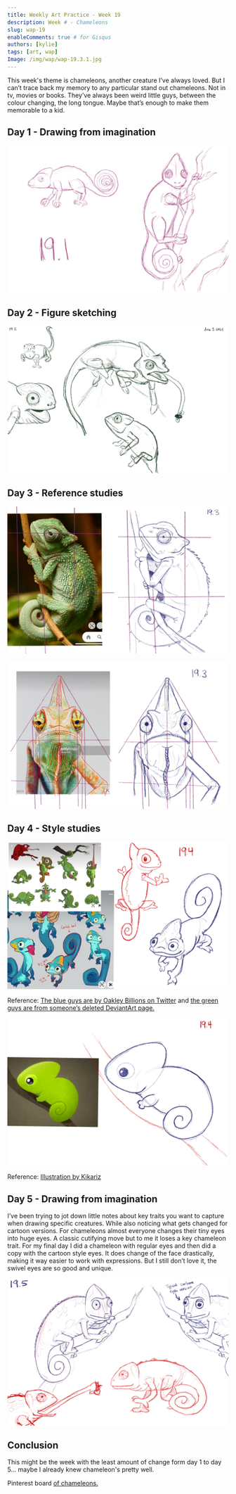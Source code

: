 ```yaml
---
title: Weekly Art Practice - Week 19
description: Week # - Chameleons
slug: wap-19
enableComments: true # for Gisqus
authors: [kylie]
tags: [art, wap]
Image: /img/wap/wap-19.3.1.jpg
---
```


This week's theme is chameleons, another creature I’ve always loved. But I can’t trace back my memory to any particular stand out chameleons. Not in tv, movies or books. They’ve always been weird little guys, between the colour changing, the long tongue. Maybe that’s enough to make them memorable to a kid.

<!--truncate-->

## Day 1 - Drawing from imagination

![](/img/wap/wap-19.1.jpg)

## Day 2 - Figure sketching

![Quick hand sketches using references](/img/wap/wap-19.2.jpg)

## Day 3 - Reference studies

![](/img/wap/wap-19.3.1.jpg)

![](/img/wap/wap-19.3.2.jpg)

## Day 4 - Style studies

![](/img/wap/wap-19.4.1.jpg)

Reference: [The blue guys are by Oakley Billions on Twitter](https://x.com/oakleybillions/status/1100854218871586816) and [the green guys are from someone’s deleted DeviantArt page.](https://www.pinterest.ca/pin/419116309047725147/)

![](/img/wap/wap-19.4.2.jpg)

Reference: [Illustration by Kikariz](https://bigheadbonecos.wordpress.com/2011/04/19/as-incriveis-ilustracoes-de-kikariz/)

## Day 5 - Drawing from imagination

I’ve been trying to jot down little notes about key traits you want to capture when drawing specific creatures. While also noticing what gets changed for cartoon versions. For chameleons almost everyone changes their tiny eyes into huge eyes. A classic cutifying move but to me it loses a key chameleon trait. For my final day I did a chameleon with regular eyes and then did a copy with the cartoon style eyes. It does change of the face drastically, making it way easier to work with expressions. But I still don’t love it, the swivel eyes are so good and unique.

![](/img/wap/wap-19.5.jpg)

## Conclusion

This might be the week with the least amount of change form day 1 to day 5... maybe I already knew chameleon's pretty well.

Pinterest board [of chameleons.](https://www.pinterest.ca/maeanu3639/wap-chameleon/)
